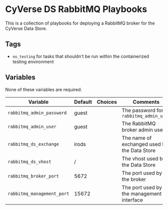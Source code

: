 # CyVerse DS RabbitMQ Playbooks

This is a collection of playbooks for deploying a RabbitMQ broker for the CyVerse Data Store.

## Tags

* `no_testing` for tasks that shouldn't be run within the containerized testing environment

## Variables

None of these variables are required.

Variable                   | Default | Choices | Comments
-------------------------- | ------- | ------- | --------
`rabbitmq_admin_password`  | guest   |         | The password for `rabbitmq_admin_user`
`rabbitmq_admin_user`      | guest   |         | The RabbitMQ broker admin user
`rabbitmq_ds_exchange`     | irods   |         | The name of exchanged used by the Data Store
`rabbitmq_ds_vhost`        | /       |         | The vhost used by the Data Store
`rabbitmq_broker_port`     | 5672    |         | The port used by the broker
`rabbitmq_management_port` | 15672   |         | The port used by the management interface
